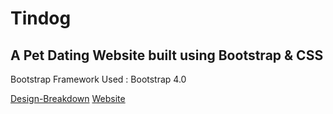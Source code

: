 # Tindog
## A Pet Dating Website built using Bootstrap &amp; CSS

Bootstrap Framework Used : Bootstrap 4.0

[Design-Breakdown](Design-Process/Design.md)              [Website](https://prathikshetty9b.github.io/Tindog-Bootstrap-Site/)
